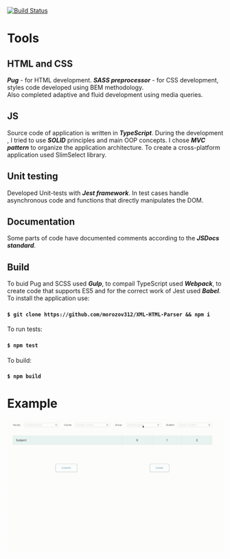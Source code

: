 [![Build Status](https://travis-ci.com/morozov312/XML-HTML-Parser.svg?branch=main)](https://travis-ci.com/github/morozov312/XML-HTML-Parser)
# Tools
## HTML and CSS
***Pug*** - for HTML development. ***SASS preprocessor*** - for CSS development, styles code developed using BEM methodology.  
Also completed adaptive and fluid development using media queries.
## JS
Source code of application is written in ***TypeScript***. During the development , I tried to use ***SOLID*** principles and main OOP concepts. 
I chose ***MVC pattern*** to organize the application architecture. To create a cross-platform application used SlimSelect library.
## Unit testing
Developed Unit-tests with ***Jest framework***. In test cases handle asynchronous code and functions that directly manipulates the DOM.
## Documentation
Some parts of code have documented comments according to the ***JSDocs standard***.
## Build
To buid Pug and SCSS used ***Gulp***, to compail TypeScript used ***Webpack***, to create code that supports ES5 and for the correct work of Jest used ***Babel***.  
To install the application use:  
#### `$ git clone https://github.com/morozov312/XML-HTML-Parser && npm i`  
To run tests:  
#### `$ npm test`  
To build:  
#### `$ npm build`  
# Example
<p align="center"> 
<img src="./example.gif" alt="example">
</p>
